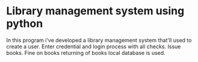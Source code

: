 # Library management system using python
In this program i've developed a library management system that'll used to create a user.
Enter credential and login process with all checks.
Issue books.
Fine on books 
returning of books
local database is used.
